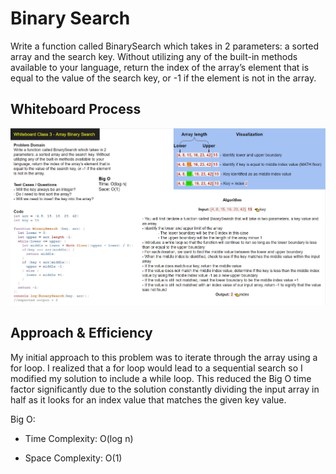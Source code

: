 # Binary Search

Write a function called BinarySearch which takes in 2 parameters: a sorted array and the search key. Without utilizing any of the built-in methods available to your language, return the index of the array’s element that is equal to the value of the search key, or -1 if the element is not in the array.

## Whiteboard Process

![Insert Shift Array Whiteboard](arrBinarySearch.jpg)

## Approach & Efficiency

My initial approach to this problem was to iterate through the array using a for loop. I realized that a for loop would lead to a sequential search so I modified my solution to include a while loop. This reduced the Big O time factor significantly due to the solution constantly dividing the input array in half as it looks for an index value that matches the given key value.

Big O:

* Time Complexity: O(log n)

* Space Complexity: O(1)
